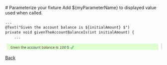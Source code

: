 # Parameterize your fixture
Add ${myParameterName} to displayed value used when called.

    ...
    @Text("Given the account balance is ${initialAmount} $")
    private void givenTheAccountBalanceIs(int initialAmount) {
        ...

![Fixture with parameter](./images/FixtureWithParameter.png "Fixture with parameter")

[Back](./README.md#other-fixtures)
